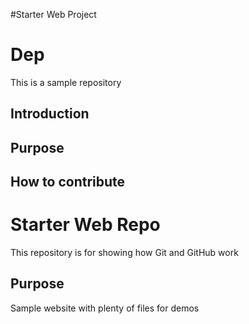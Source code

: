 #Starter Web Project
# Dep

This is a sample repository
## Introduction
## Purpose
## How to contribute



# Starter Web Repo

This repository is for showing how Git and GitHub work

## Purpose

Sample website with plenty of files for demos
